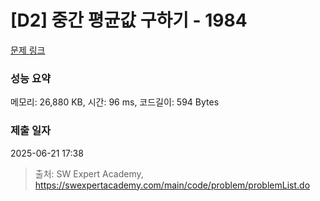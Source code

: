 # [D2] 중간 평균값 구하기 - 1984 

[문제 링크](https://swexpertacademy.com/main/code/problem/problemDetail.do?contestProbId=AV5Pw_-KAdcDFAUq) 

### 성능 요약

메모리: 26,880 KB, 시간: 96 ms, 코드길이: 594 Bytes

### 제출 일자

2025-06-21 17:38



> 출처: SW Expert Academy, https://swexpertacademy.com/main/code/problem/problemList.do